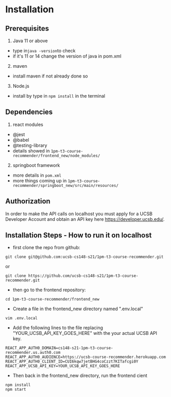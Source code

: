 # Installation
## Prerequisites
1. Java 11 or above
  - type in```java -version```to check 
  - if it's 11 or 14 change the version of java in pom.xml
2. maven
  - install maven if not already done so

3. Node.js 
  - install by type in `npm install` in the terminal

## Dependencies
1. react modules
  - @jest
  - @babel
  - @testing-library
  - details showed in `1pm-t3-course-recommender/frontend_new/node_modules/`

2. springboot framework
  - more details in `pom.xml`
  - more things coming up in `1pm-t3-course-recommender/springboot_new/src/main/resources/`

## Authorization
In order to make the API calls on localhost you must apply for a UCSB Developer Account and obtain an API key here https://developer.ucsb.edu/.


## Installation Steps - How to run it on localhost
* first clone the repo from github: 
```
git clone git@github.com:ucsb-cs148-s21/1pm-t3-course-recommender.git
```
or 
```
git clone https://github.com/ucsb-cs148-s21/1pm-t3-course-recommender.git
```
* then go to the frontend repository:
```
cd 1pm-t3-course-recommender/frontend_new
```

* Create a file in the frontend_new directory named ".env.local"
```
vim .env.local
```

* Add the following lines to the file replacing "YOUR_UCSB_API_KEY_GOES_HERE" with the your actual UCSB API key.

```
REACT_APP_AUTH0_DOMAIN=cs148-s21-1pm-t3-course-recommender.us.auth0.com
REACT_APP_AUTH0_AUDIENCE=https://ucsb-course-recommender.herokuapp.com
REACT_APP_AUTH0_CLIENT_ID=CUI6kqw7jetBHG4coCzzt7KITafcgi0Y
REACT_APP_UCSB_API_KEY=YOUR_UCSB_API_KEY_GOES_HERE
```
* Then back in the frontend_new directory, run the frontend cient
```
npm install
npm start
```
